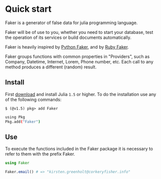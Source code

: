 # Quick start

Faker is a generator of false data for julia programming language.

Faker will be of use to you, whether you need to start your database, test the operation of its services or build documents automatically.

Faker is heavily inspired by  [Python Faker](https://github.com/joke2k/faker), and by [Ruby Faker](https://github.com/stympy/faker).

Faker groups functions with common properties in "Providers", such as Company, Datetime, Internet, Lorem, Phone number, etc. Each call to any method produces a different \(random\) result.

## Install

First [download](https://julialang.org/downloads/#current_stable_release) and install Julia `1.5` or higher.                                                                                                                        To do the installation use any of the following commands:

```
$ (@v1.5) pkg> add Faker
```

```bash
using Pkg
Pkg.add("Faker")
```

## Use

To execute the functions included in the Faker package it is necessary to refer to them with the prefix Faker.

```julia
using Faker

Faker.email() # => "kirsten.greenholt@corkeryfisher.info"
```



